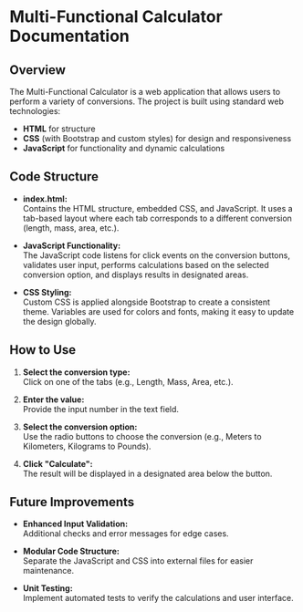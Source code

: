 
# Multi-Functional Calculator Documentation

## Overview

The Multi-Functional Calculator is a web application that allows users to perform a variety of conversions. The project is built using standard web technologies:
- **HTML** for structure
- **CSS** (with Bootstrap and custom styles) for design and responsiveness
- **JavaScript** for functionality and dynamic calculations

## Code Structure

- **index.html:**  
  Contains the HTML structure, embedded CSS, and JavaScript. It uses a tab-based layout where each tab corresponds to a different conversion (length, mass, area, etc.).

- **JavaScript Functionality:**  
  The JavaScript code listens for click events on the conversion buttons, validates user input, performs calculations based on the selected conversion option, and displays results in designated areas.

- **CSS Styling:**  
  Custom CSS is applied alongside Bootstrap to create a consistent theme. Variables are used for colors and fonts, making it easy to update the design globally.

## How to Use

1. **Select the conversion type:**  
   Click on one of the tabs (e.g., Length, Mass, Area, etc.).

2. **Enter the value:**  
   Provide the input number in the text field.

3. **Select the conversion option:**  
   Use the radio buttons to choose the conversion (e.g., Meters to Kilometers, Kilograms to Pounds).

4. **Click "Calculate":**  
   The result will be displayed in a designated area below the button.

## Future Improvements

- **Enhanced Input Validation:**  
  Additional checks and error messages for edge cases.

- **Modular Code Structure:**  
  Separate the JavaScript and CSS into external files for easier maintenance.

- **Unit Testing:**  
  Implement automated tests to verify the calculations and user interface.